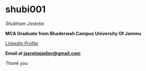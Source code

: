 # shubi001
*Shubham Jastotia*

**MCA Graduate from Bhaderwah Campus University Of Jammu**

[LinkedIn Profile](https://www.linkedin.com/in/shubham-jasrotia-767208160/)

**Email at jasrotiajaidev@gmail.com**


*Thank you*
